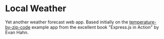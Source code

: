 # Local Weather

Yet another weather forecast web app. Based initially on the
[temperature-by-zip-code](https://github.com/EvanHahn/Express.js-in-Action-code/tree/master/Chapter_05/temperature-by-zip-code)
example app from the excellent book "Express.js in Action" by Evan Hahn.
